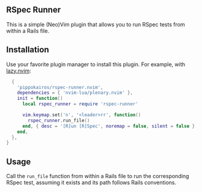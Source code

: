 ## RSpec Runner

This is a simple (Neo)Vim plugin that allows you to run RSpec tests from within a Rails file.

## Installation

Use your favorite plugin manager to install this plugin. For example, with [lazy.nvim](https://github.com/folke/lazy.nvim):

```lua
  {
    'pippokairos/rspec-runner.nvim',
    dependencies = { 'nvim-lua/plenary.nvim' },
    init = function()
      local rspec_runner = require 'rspec-runner'

      vim.keymap.set('n', '<leader>rr', function()
        rspec_runner.run_file()
      end, { desc = '[R]un [R]Spec', noremap = false, silent = false })
    end,
  },
}
```

## Usage

Call the `run_file` function from within a Rails file to run the corresponding RSpec test, assuming it exists and its path follows Rails conventions.

